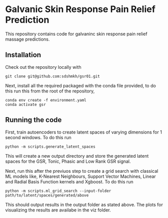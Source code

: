 # Galvanic Skin Response Pain Relief Prediction

This repository contains code for galvaninc skin response pain relief massage predictions.

## Installation

Check out the repository locally with 
```
git clone git@github.com:sdshmkh/gsr01.git
```

Next, install all the required packaged with the conda file provided, to do this run this from the root of the repository,
```
conda env create -f environment.yaml
conda activate gsr
```

## Running the code

First, train autoencoders to create latent spaces of varying dimensions for 1 second windows. To do this run

```
python -m scripts.generate_latent_spaces
```

This will create a new output directory and store the generated latent spaces for the GSR, Tonic, Phasic and Low Rank GSR signal. 

Next, run this after the previuos step to create a grid search with classical ML models like, K-Nearest Neighbours, Support Vector Machines, Linear and Radial Basis Function kernels and Xgboost. To do this run

```
python -m scripts.ml_grid_search --input-folder path/to/latent/spaces/generated/above
```

This should output results in the output folder as stated above. The plots for visualizing the results are availabe in the viz folder. 